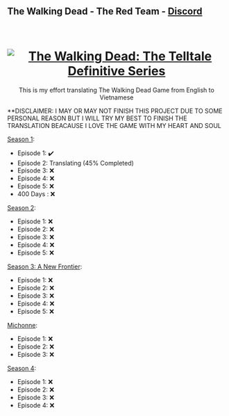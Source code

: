 ## The Walking Dead - The Red Team - [Discord](https://discord.gg/theredteam)
<h1 align="center">
  <br>
  <a href="https://store.steampowered.com/app/1449690/The_Walking_Dead_The_Telltale_Definitive_Series/"><img src="https://cdn.akamai.steamstatic.com/steam/apps/1449690/header.jpg?t=1677270974" alt="The Walking Dead: The Telltale Definitive Series"></a>
</h1>
<p align="center">
  This is my effort translating The Walking Dead Game from English to Vietnamese
</p>

**DISCLAIMER: I MAY OR MAY NOT FINISH THIS PROJECT DUE TO SOME PERSONAL REASON BUT I WILL TRY MY BEST TO FINISH THE TRANSLATION BEACAUSE I LOVE THE GAME WITH MY HEART AND SOUL

[Season 1](https://github.com/Netxv/The-Walking-Dead-The-Red-Team/tree/main/Season%201):
- Episode 1: ✔️
- Episode 2: Translating (45% Completed)
- Episode 3: ❌
- Episode 4: ❌
- Episode 5: ❌
- 400 Days : ❌

[Season 2](https://github.com/Netxv/The-Walking-Dead-The-Red-Team/tree/main/Season%202):
- Episode 1: ❌
- Episode 2: ❌
- Episode 3: ❌
- Episode 4: ❌
- Episode 5: ❌

[Season 3: A New Frontier](https://github.com/Netxv/The-Walking-Dead-The-Red-Team/blob/main/Season%203:%20A%20New%20Frontier):
- Episode 1: ❌
- Episode 2: ❌
- Episode 3: ❌
- Episode 4: ❌
- Episode 5: ❌

[Michonne](https://github.com/Netxv/The-Walking-Dead-The-Red-Team/tree/main/Michonne):
- Episode 1: ❌
- Episode 2: ❌
- Episode 3: ❌

[Season 4](https://github.com/Netxv/The-Walking-Dead-The-Red-Team/tree/main/Season%204):
- Episode 1: ❌
- Episode 2: ❌
- Episode 3: ❌
- Episode 4: ❌

